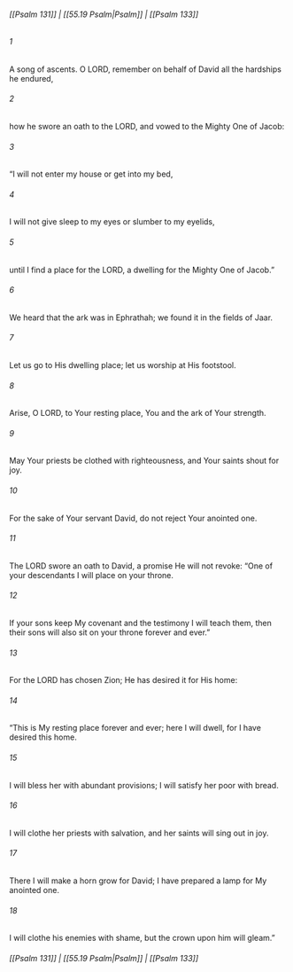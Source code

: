 
###### [[Psalm 131]] | [[55.19 Psalm|Psalm]] | [[Psalm 133]]

###### 1
A song of ascents. O LORD, remember on behalf of David all the hardships he endured,
###### 2
how he swore an oath to the LORD, and vowed to the Mighty One of Jacob:
###### 3
“I will not enter my house or get into my bed,
###### 4
I will not give sleep to my eyes or slumber to my eyelids,
###### 5
until I find a place for the LORD, a dwelling for the Mighty One of Jacob.”
###### 6
We heard that the ark was in Ephrathah; we found it in the fields of Jaar.
###### 7
Let us go to His dwelling place; let us worship at His footstool.
###### 8
Arise, O LORD, to Your resting place, You and the ark of Your strength.
###### 9
May Your priests be clothed with righteousness, and Your saints shout for joy.
###### 10
For the sake of Your servant David, do not reject Your anointed one.
###### 11
The LORD swore an oath to David, a promise He will not revoke: “One of your descendants I will place on your throne.
###### 12
If your sons keep My covenant and the testimony I will teach them, then their sons will also sit on your throne forever and ever.”
###### 13
For the LORD has chosen Zion; He has desired it for His home:
###### 14
“This is My resting place forever and ever; here I will dwell, for I have desired this home.
###### 15
I will bless her with abundant provisions; I will satisfy her poor with bread.
###### 16
I will clothe her priests with salvation, and her saints will sing out in joy.
###### 17
There I will make a horn grow for David; I have prepared a lamp for My anointed one.
###### 18
I will clothe his enemies with shame, but the crown upon him will gleam.”

###### [[Psalm 131]] | [[55.19 Psalm|Psalm]] | [[Psalm 133]]
